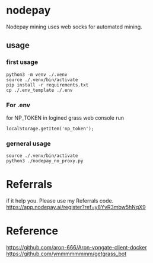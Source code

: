 # nodepay

Nodepay mining uses web socks for automated mining.

## usage
### first usage 
```
python3 -m venv ./.venv
source ./.venv/bin/activate
pip install -r requirements.txt
cp ./.env_template ./.env
```

### For .env

for NP_TOKEN
in logined grass web console run
```
localStorage.getItem('np_token');
```


### gerneral usage 

```
source ./.venv/bin/activate
python3 ./nodepay_no_proxy.py
```
 
# Referrals
if it help you. Please use my Referrals code.
https://app.nodepay.ai/register?ref=y8YvR3mbw5hNqX9

# Reference
https://github.com/aron-666/Aron-vpngate-client-docker
https://github.com/ymmmmmmmm/getgrass_bot